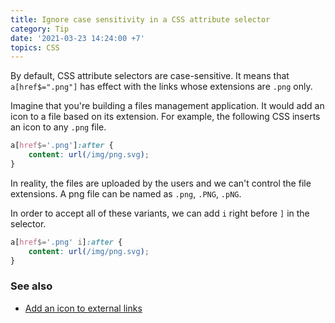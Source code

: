 ```yaml
---
title: Ignore case sensitivity in a CSS attribute selector
category: Tip
date: '2021-03-23 14:24:00 +7'
topics: CSS
---
```


By default, CSS attribute selectors are case-sensitive. It means that `a[href$=".png"]` has effect with the links whose extensions are `.png` only.

Imagine that you're building a files management application. It would add an icon to a file based on its extension. For example, the following CSS inserts an icon to any `.png` file.

```css
a[href$='.png']:after {
    content: url(/img/png.svg);
}
```

In reality, the files are uploaded by the users and we can't control the file extensions. A png file can be named as `.png`, `.PNG`, `.pNG`.

In order to accept all of these variants, we can add `i` right before `]` in the selector.

```css
a[href$='.png' i]:after {
    content: url(/img/png.svg);
}
```

### See also

-   [Add an icon to external links](/add-an-icon-to-external-links.html)
